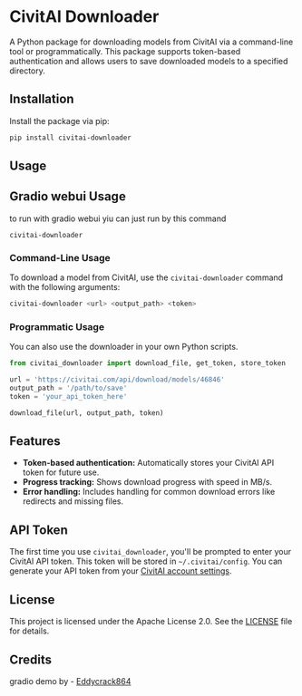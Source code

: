 # CivitAI Downloader

A Python package for downloading models from CivitAI via a command-line tool or programmatically. This package supports token-based authentication and allows users to save downloaded models to a specified directory.






## Installation

Install the package via pip:

```bash
pip install civitai-downloader
```

## Usage


## Gradio webui Usage

to run with gradio webui yiu can just run by this command 
```
civitai-downloader
```


### Command-Line Usage

To download a model from CivitAI, use the `civitai-downloader` command with the following arguments:

```bash
civitai-downloader <url> <output_path> <token>
```



### Programmatic Usage

You can also use the downloader in your own Python scripts.

```python
from civitai_downloader import download_file, get_token, store_token

url = 'https://civitai.com/api/download/models/46846'
output_path = '/path/to/save'
token = 'your_api_token_here'

download_file(url, output_path, token)
```

## Features

- **Token-based authentication:** Automatically stores your CivitAI API token for future use.
- **Progress tracking:** Shows download progress with speed in MB/s.
- **Error handling:** Includes handling for common download errors like redirects and missing files.

## API Token

The first time you use `civitai_downloader`, you'll be prompted to enter your CivitAI API token. This token will be stored in `~/.civitai/config`. You can generate your API token from your [CivitAI account settings](https://civitai.com/settings).

## License

This project is licensed under the Apache License 2.0. See the [LICENSE](LICENSE) file for details.

## Credits

gradio demo by - [Eddycrack864](https://github.com/Eddycrack864)


